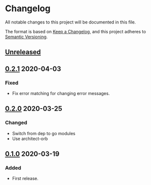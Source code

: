 # Changelog

All notable changes to this project will be documented in this file.

The format is based on [Keep a Changelog](https://keepachangelog.com/en/1.0.0/),
and this project adheres to [Semantic Versioning](https://semver.org/spec/v2.0.0.html).



## [Unreleased]



## [0.2.1] 2020-04-03

### Fixed

- Fix error matching for changing error messages.



## [0.2.0] 2020-03-25

### Changed

- Switch from dep to go modules
- Use architect-orb



## [0.1.0] 2020-03-19

### Added

- First release.



[Unreleased]: https://github.com/giantswarm/errors/compare/v0.2.1...HEAD

[0.2.1]: https://github.com/giantswarm/errors/compare/v0.2.0...v0.2.1
[0.2.0]: https://github.com/giantswarm/errors/compare/v0.1.0...v0.2.0

[0.1.0]: https://github.com/giantswarm/errors/releases/tag/v0.1.0
